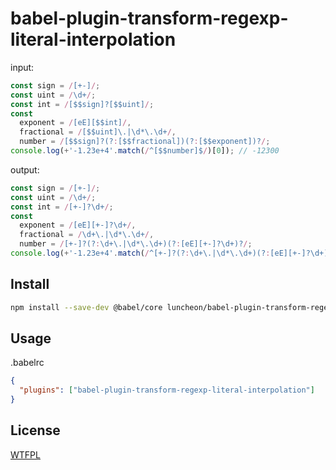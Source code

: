 # babel-plugin-transform-regexp-literal-interpolation

input:

```javascript
const sign = /[+-]/;
const uint = /\d+/;
const int = /[$$sign]?[$$uint]/;
const
  exponent = /[eE][$$int]/,
  fractional = /[$$uint]\.|\d*\.\d+/,
  number = /[$$sign]?(?:[$$fractional])(?:[$$exponent])?/;
console.log(+'-1.23e+4'.match(/^[$$number]$/)[0]); // -12300
```

output:

```javascript
const sign = /[+-]/;
const uint = /\d+/;
const int = /[+-]?\d+/;
const
  exponent = /[eE][+-]?\d+/,
  fractional = /\d+\.|\d*\.\d+/,
  number = /[+-]?(?:\d+\.|\d*\.\d+)(?:[eE][+-]?\d+)?/;
console.log(+'-1.23e+4'.match(/^[+-]?(?:\d+\.|\d*\.\d+)(?:[eE][+-]?\d+)?$/)[0]); // -12300
```

## Install

```bash
npm install --save-dev @babel/core luncheon/babel-plugin-transform-regexp-literal-interpolation
```

## Usage

.babelrc

```json
{
  "plugins": ["babel-plugin-transform-regexp-literal-interpolation"]
}
```

## License

[WTFPL](http://www.wtfpl.net/)
